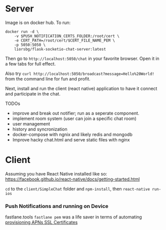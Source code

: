 Server
=======

Image is on docker hub. To run:
```
docker run -d \
    -v $PUSH_NOTIFICATION_CERTS_FOLDER:/root/cert \
    -e CERT_PATH=/root/cert/$CERT_FILE_NAME_PEM \
    -p 5050:5050 \
    liorsbg/flask-socketio-chat-server:latest
```

Then go to `http://localhost:5050/chat` in your favorite browser.
Open it in a few tabs for full effect.

Also try `curl http://localhost:5050/broadcast?message=Hello%20World!` from the command line for fun and profit.

Next, install and run the client (react native) application to have it connect and participate in the chat.

TODOs
* improve and break out notifier; run as a seperate component.
* implement room system (user can join a specific chat room)
* user management
* history and syncronization
* docker-compose with ngnix and likely redis and mongodb
* Improve hacky chat.html and serve static files with nginx


Client
======

Assuming you have React Native installed like so: https://facebook.github.io/react-native/docs/getting-started.html

`cd` to the `client/SimpleChat` folder and `npm-install`, then `react-native run-ios`


### Push Notifications and running on Device
fastlane.tools `fastlane pem` was a life saver in terms of automating [provisioning APNs SSL Certificates](https://firebase.google.com/docs/cloud-messaging/ios/certs)


